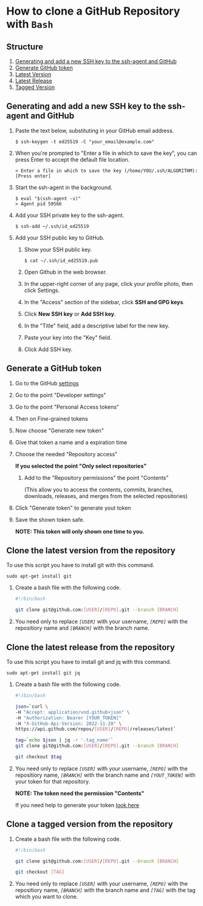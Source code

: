 # How to clone a GitHub Repository with `Bash`

## Structure

1. [Generating and add a new SSH key to the ssh-agent and GitHub](#generating-and-add-a-new-ssh-key-to-the-ssh-agent-and-github)
2. [Generate GitHub token](#generate-a-github-token)
3. [Latest Version](#clone-the-latest-version-from-the-repository)
4. [Latest Release](#clone-the-latest-release-from-the-repository)
5. [Tagged Version](#clone-a-tagged-version-from-the-repository)

## Generating and add a new SSH key to the ssh-agent and GitHub

1. Paste the text below, substituting in your GitHub email address.

    ```shell
    $ ssh-keygen -t ed25519 -C "your_email@example.com"
    ```

2. When you're prompted to "Enter a file in which to save the key", you can press Enter to accept the default file location.

    ```shell
    > Enter a file in which to save the key (/home/YOU/.ssh/ALGORITHM):[Press enter]
    ```

3. Start the ssh-agent in the background.

    ```shell
    $ eval "$(ssh-agent -s)"
    > Agent pid 59566
    ```

4. Add your SSH private key to the ssh-agent.

    ```shell
    $ ssh-add ~/.ssh/id_ed25519
    ```

5. Add your SSH public key to GitHub.

    1. Show your SSH public key.

        ```shell
        $ cat ~/.ssh/id_ed25519.pub
        ```

    2. Open Github in the web browser.
    3. In the upper-right corner of any page, click your profile photo, then click Settings.
    4. In the "Access" section of the sidebar, click **SSH and GPG keys**.
    5. Click **New SSH key** or **Add SSH key**.
    6. In the "Title" field, add a descriptive label for the new key.
    7. Paste your key into the "Key" field.
    8. Click Add SSH key.

## Generate a GitHub token

1. Go to the GitHub [settings](https://github.com/settings/profile)
2. Go to the point "Developer settings"
3. Go to the point "Personal Access tokens"
4. Then on Fine-grained tokens
5. Now choose "Generate new token"
6. Give that token a name and a expiration time
7. Choose the needed "Repository access"

    **If you selected the point "Only select repositories"**
    1. Add to the "Repository permissions" the point "Contents"

        (This allow you to access the contents, commits, branches, downloads, releases, and merges from the selected repositories)
8. Click "Generate token" to generate yout token
9. Save the shown token safe.

    **NOTE: This token will only shown one time to you.**

## Clone the latest version from the repository

To use this script you have to install git with this command.

```shell
sudo apt-get install git
```

1. Create a bash file with the following code.

    ```bash
    #!/bin/bash

    git clone git@github.com:[USER]/[REPO].git --branch [BRANCH]
    ```

2. You need only to replace *``[USER]``* with your username, *``[REPO]``* with the repositiory name and *``[BRANCH]``* with the branch name.

## Clone the latest release from the repository

To use this script you have to install git and jq with this command.

```shell
sudo apt-get install git jq
```

1. Create a bash file with the following code.

    ```bash
    #!/bin/bash

    json=`curl \
    -H "Accept: application/vnd.github+json" \
    -H "Authorization: Bearer [YOUR_TOKEN]"
    -H "X-GitHub-Api-Version: 2022-11-28" \
    https://api.github.com/repos/[USER]/[REPO]/releases/latest`

    tag=`echo $json | jq -r '.tag_name'`
    git clone git@github.com:[USER]/[REPO].git --branch [BRANCH]

    git checkout $tag
    ```

2. You need only to replace *``[USER]``* with your username, *``[REPO]``* with the repositiory name, *``[BRANCH]``* with the branch name and *``[YOUT_TOKEN]``* with your token for that repository.

    **NOTE: The token need the permission "Contents"**

    If you need help to generate your token [look here](#generate-a-github-token)

## Clone a tagged version from the repository

1. Create a bash file with the following code.

    ```bash
    #!/bin/bash

    git clone git@github.com:[USER]/[REPO].git --branch [BRANCH]

    git checkout [TAG]
    ```

2. You need only to replace *``[USER]``* with your username, *``[REPO]``* with the repositiory name, *``[BRANCH]``* with the branch name and *``[TAG]``* with the tag which you want to clone.
